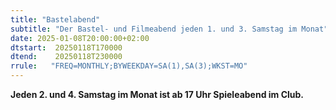 ```yaml
---
title: "Bastelabend"
subtitle: "Der Bastel- und Filmeabend jeden 1. und 3. Samstag im Monat"
date: 2025-01-08T20:00:00+02:00
dtstart:  20250118T170000
dtend:    20250118T230000
rrule:   "FREQ=MONTHLY;BYWEEKDAY=SA(1),SA(3);WKST=MO"
---
```


**Jeden 2. und 4. Samstag im Monat ist ab 17 Uhr Spieleabend im Club.**